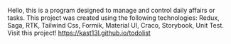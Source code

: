 Hello, this is a program designed to manage and control daily affairs or tasks. This project was created using the following technologies: Redux, Saga, RTK, Tailwind Css, Formik, Material UI, Craco, Storybook, Unit Test.
Visit this project! https://kast13l.github.io/todolist
